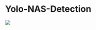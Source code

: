 # Yolo-NAS-Detection
<img src='https://github.com/Jaykumaran/Yolo-NAS-Detection/blob/main/InShot_20231027_102557493.gif'>
